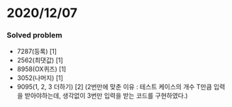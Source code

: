 # 2020/12/07

### Solved problem
- 7287(등록) [1]
- 2562(최댓값) [1]
- 8958(OX퀴즈) [1]
- 3052(나머지) [1]
- 9095(1, 2, 3 더하기) [2] (2번만에 맞춘 이유 : 테스트 케이스의 개수 T만큼 입력을 받아야하는데, 생각없이 3번만 입력을 받는 코드를 구현하였다.)